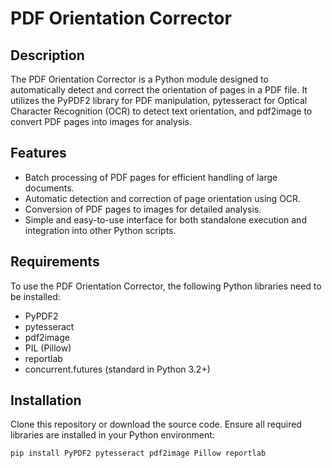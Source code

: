 # PDF Orientation Corrector

## Description

The PDF Orientation Corrector is a Python module designed to automatically detect and correct the orientation of pages in a PDF file. It utilizes the PyPDF2 library for PDF manipulation, pytesseract for Optical Character Recognition (OCR) to detect text orientation, and pdf2image to convert PDF pages into images for analysis.

## Features

- Batch processing of PDF pages for efficient handling of large documents.
- Automatic detection and correction of page orientation using OCR.
- Conversion of PDF pages to images for detailed analysis.
- Simple and easy-to-use interface for both standalone execution and integration into other Python scripts.

## Requirements

To use the PDF Orientation Corrector, the following Python libraries need to be installed:

- PyPDF2
- pytesseract
- pdf2image
- PIL (Pillow)
- reportlab
- concurrent.futures (standard in Python 3.2+)

## Installation

Clone this repository or download the source code. Ensure all required libraries are installed in your Python environment:

```bash
pip install PyPDF2 pytesseract pdf2image Pillow reportlab
```
